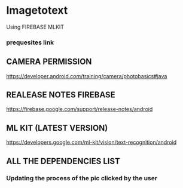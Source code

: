 # Imagetotext
Using FIREBASE MLKIT

### prequesites link
## CAMERA PERMISSION
https://developer.android.com/training/camera/photobasics#java
<br>
## REALEASE NOTES FIREBASE
https://firebase.google.com/support/release-notes/android
<br>
## ML KIT (LATEST VERSION)
https://developers.google.com/ml-kit/vision/text-recognition/android

## ALL THE DEPENDENCIES LIST




### Updating the process of the pic clicked by the user
